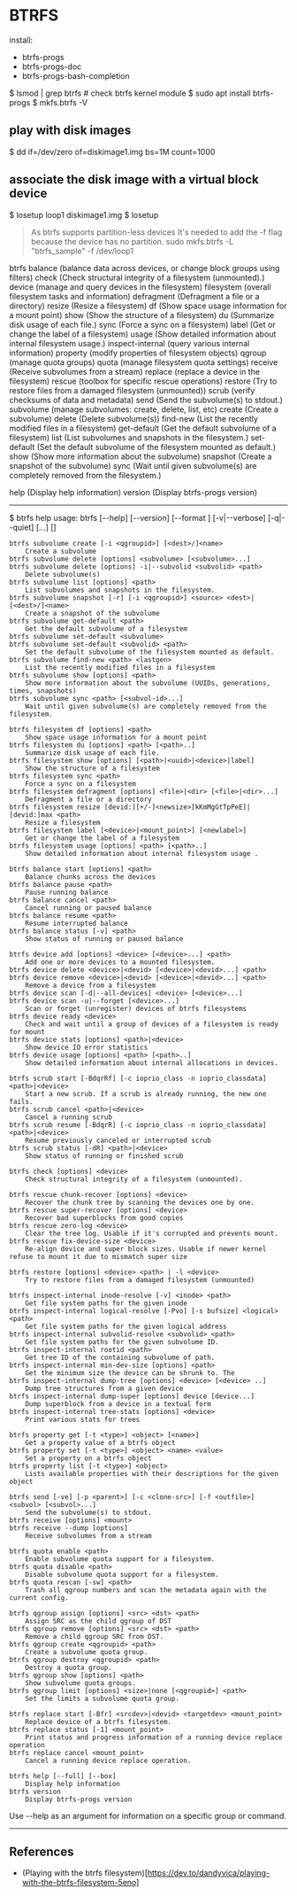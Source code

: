 BTRFS
===


install:
- btrfs-progs
- btrfs-progs-doc
- btrfs-progs-bash-completion

$ lsmod | grep btrfs # check btrfs kernel module
$ sudo apt install btrfs-progs
$ mkfs.btrfs -V

## play with disk images
$ dd if=/dev/zero of=diskimage1.img bs=1M count=1000
## associate the disk image with a virtual block device
$ losetup loop1 diskimage1.img
$ losetup

> As btrfs supports partition-less devices
> It's needed to add the -f flag because the device has no partition.
sudo mkfs.btrfs -L "btrfs_sample" -f /dev/loop1






btrfs
balance  (balance data across devices, or change block groups using filters)
check              (Check structural integrity of a filesystem (unmounted).)
device                          (manage and query devices in the filesystem)
filesystem                        (overall filesystem tasks and information)
                                   defragment                       (Defragment a file or a directory)
                                   resize                                        (Resize a filesystem)
                                   df                 (Show space usage information for a mount point)
                                   show                           (Show the structure of a filesystem)
                                   du                             (Summarize disk usage of each file.)
                                   sync                                 (Force a sync on a filesystem)
                                   label                     (Get or change the label of a filesystem)
                                   usage  (Show detailed information about internal filesystem usage.)
inspect-internal                        (query various internal information)
property                           (modify properties of filesystem objects)
qgroup                                                 (manage quota groups)
quota                                     (manage filesystem quota settings)
receive                                   (Receive subvolumes from a stream)
replace                                 (replace a device in the filesystem)
rescue                              (toolbox for specific rescue operations)
restore         (Try to restore files from a damaged filesystem (unmounted))
scrub                                (verify checksums of data and metadata)
send                                      (Send the subvolume(s) to stdout.)
subvolume                     (manage subvolumes: create, delete, list, etc)
                                   create                                                       (Create a subvolume)
                                   delete                                                      (Delete subvolume(s))
                                   find-new                       (List the recently modified files in a filesystem)
                                   get-default                           (Get the default subvolume of a filesystem)
                                   list                           (List subvolumes and snapshots in the filesystem.)
                                   set-default     (Set the default subvolume of the filesystem mounted as default.)
                                   show                                  (Show more information about the subvolume)
                                   snapshot                                     (Create a snapshot of the subvolume)
                                   sync  (Wait until given subvolume(s) are completely removed from the filesystem.)

help                                              (Display help information)
version                                        (Display btrfs-progs version)

---
$ btrfs help 
usage: btrfs [--help] [--version] [--format <format>] [-v|--verbose] [-q|--quiet] <group> [<group>...] <command> [<args>]

    btrfs subvolume create [-i <qgroupid>] [<dest>/]<name>
        Create a subvolume
    btrfs subvolume delete [options] <subvolume> [<subvolume>...]
    btrfs subvolume delete [options] -i|--subvolid <subvolid> <path>
        Delete subvolume(s)
    btrfs subvolume list [options] <path>
        List subvolumes and snapshots in the filesystem.
    btrfs subvolume snapshot [-r] [-i <qgroupid>] <source> <dest>|[<dest>/]<name>
        Create a snapshot of the subvolume
    btrfs subvolume get-default <path>
        Get the default subvolume of a filesystem
    btrfs subvolume set-default <subvolume>
    btrfs subvolume set-default <subvolid> <path>
        Set the default subvolume of the filesystem mounted as default.
    btrfs subvolume find-new <path> <lastgen>
        List the recently modified files in a filesystem
    btrfs subvolume show [options] <path>
        Show more information about the subvolume (UUIDs, generations, times, snapshots)
    btrfs subvolume sync <path> [<subvol-id>...]
        Wait until given subvolume(s) are completely removed from the filesystem.

    btrfs filesystem df [options] <path>
        Show space usage information for a mount point
    btrfs filesystem du [options] <path> [<path>..]
        Summarize disk usage of each file.
    btrfs filesystem show [options] [<path>|<uuid>|<device>|label]
        Show the structure of a filesystem
    btrfs filesystem sync <path>
        Force a sync on a filesystem
    btrfs filesystem defragment [options] <file>|<dir> [<file>|<dir>...]
        Defragment a file or a directory
    btrfs filesystem resize [devid:][+/-]<newsize>[kKmMgGtTpPeE]|[devid:]max <path>
        Resize a filesystem
    btrfs filesystem label [<device>|<mount_point>] [<newlabel>]
        Get or change the label of a filesystem
    btrfs filesystem usage [options] <path> [<path>..]
        Show detailed information about internal filesystem usage .

    btrfs balance start [options] <path>
        Balance chunks across the devices
    btrfs balance pause <path>
        Pause running balance
    btrfs balance cancel <path>
        Cancel running or paused balance
    btrfs balance resume <path>
        Resume interrupted balance
    btrfs balance status [-v] <path>
        Show status of running or paused balance

    btrfs device add [options] <device> [<device>...] <path>
        Add one or more devices to a mounted filesystem.
    btrfs device delete <device>|<devid> [<device>|<devid>...] <path>
    btrfs device remove <device>|<devid> [<device>|<devid>...] <path>
        Remove a device from a filesystem
    btrfs device scan [-d|--all-devices] <device> [<device>...]
    btrfs device scan -u|--forget [<device>...]
        Scan or forget (unregister) devices of btrfs filesystems
    btrfs device ready <device>
        Check and wait until a group of devices of a filesystem is ready for mount
    btrfs device stats [options] <path>|<device>
        Show device IO error statistics
    btrfs device usage [options] <path> [<path>..]
        Show detailed information about internal allocations in devices.

    btrfs scrub start [-BdqrRf] [-c ioprio_class -n ioprio_classdata] <path>|<device>
        Start a new scrub. If a scrub is already running, the new one fails.
    btrfs scrub cancel <path>|<device>
        Cancel a running scrub
    btrfs scrub resume [-BdqrR] [-c ioprio_class -n ioprio_classdata] <path>|<device>
        Resume previously canceled or interrupted scrub
    btrfs scrub status [-dR] <path>|<device>
        Show status of running or finished scrub

    btrfs check [options] <device>
        Check structural integrity of a filesystem (unmounted).

    btrfs rescue chunk-recover [options] <device>
        Recover the chunk tree by scanning the devices one by one.
    btrfs rescue super-recover [options] <device>
        Recover bad superblocks from good copies
    btrfs rescue zero-log <device>
        Clear the tree log. Usable if it's corrupted and prevents mount.
    btrfs rescue fix-device-size <device>
        Re-align device and super block sizes. Usable if newer kernel refuse to mount it due to mismatch super size

    btrfs restore [options] <device> <path> | -l <device>
        Try to restore files from a damaged filesystem (unmounted)

    btrfs inspect-internal inode-resolve [-v] <inode> <path>
        Get file system paths for the given inode
    btrfs inspect-internal logical-resolve [-Pvo] [-s bufsize] <logical> <path>
        Get file system paths for the given logical address
    btrfs inspect-internal subvolid-resolve <subvolid> <path>
        Get file system paths for the given subvolume ID.
    btrfs inspect-internal rootid <path>
        Get tree ID of the containing subvolume of path.
    btrfs inspect-internal min-dev-size [options] <path>
        Get the minimum size the device can be shrunk to. The
    btrfs inspect-internal dump-tree [options] <device> [<device> ..]
        Dump tree structures from a given device
    btrfs inspect-internal dump-super [options] device [device...]
        Dump superblock from a device in a textual form
    btrfs inspect-internal tree-stats [options] <device>
        Print various stats for trees

    btrfs property get [-t <type>] <object> [<name>]
        Get a property value of a btrfs object
    btrfs property set [-t <type>] <object> <name> <value>
        Set a property on a btrfs object
    btrfs property list [-t <type>] <object>
        Lists available properties with their descriptions for the given object

    btrfs send [-ve] [-p <parent>] [-c <clone-src>] [-f <outfile>] <subvol> [<subvol>...]
        Send the subvolume(s) to stdout.
    btrfs receive [options] <mount>
    btrfs receive --dump [options]
        Receive subvolumes from a stream

    btrfs quota enable <path>
        Enable subvolume quota support for a filesystem.
    btrfs quota disable <path>
        Disable subvolume quota support for a filesystem.
    btrfs quota rescan [-sw] <path>
        Trash all qgroup numbers and scan the metadata again with the current config.

    btrfs qgroup assign [options] <src> <dst> <path>
        Assign SRC as the child qgroup of DST
    btrfs qgroup remove [options] <src> <dst> <path>
        Remove a child qgroup SRC from DST.
    btrfs qgroup create <qgroupid> <path>
        Create a subvolume quota group.
    btrfs qgroup destroy <qgroupid> <path>
        Destroy a quota group.
    btrfs qgroup show [options] <path>
        Show subvolume quota groups.
    btrfs qgroup limit [options] <size>|none [<qgroupid>] <path>
        Set the limits a subvolume quota group.

    btrfs replace start [-Bfr] <srcdev>|<devid> <targetdev> <mount_point>
        Replace device of a btrfs filesystem.
    btrfs replace status [-1] <mount_point>
        Print status and progress information of a running device replace operation
    btrfs replace cancel <mount_point>
        Cancel a running device replace operation.

    btrfs help [--full] [--box]
        Display help information
    btrfs version
        Display btrfs-progs version

Use --help as an argument for information on a specific group or command.

---

## References
- (Playing with the btrfs filesystem)[https://dev.to/dandyvica/playing-with-the-btrfs-filesystem-5eno]


